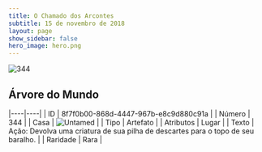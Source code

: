 ```yaml
---
title: O Chamado dos Arcontes
subtitle: 15 de novembro de 2018
layout: page
show_sidebar: false
hero_image: hero.png
---
```


![344](https://cdn.keyforgegame.com/media/card_front/pt/341_344_JWRCR9MQX696_pt.png)

## Árvore do Mundo

|----|----|
| ID | 8f7f0b00-868d-4447-967b-e8c9d880c91a |
| Número | 344 |
| Casa | ![Untamed](https://archonarcana.com/images/thumb/b/bd/Untamed.png/22px-Untamed.png "Indomados") |
| Tipo | Artefato |
| Atributos | Lugar |
| Texto | Ação: Devolva uma criatura de sua pilha de descartes para o topo de seu baralho. |
| Raridade | Rara |
